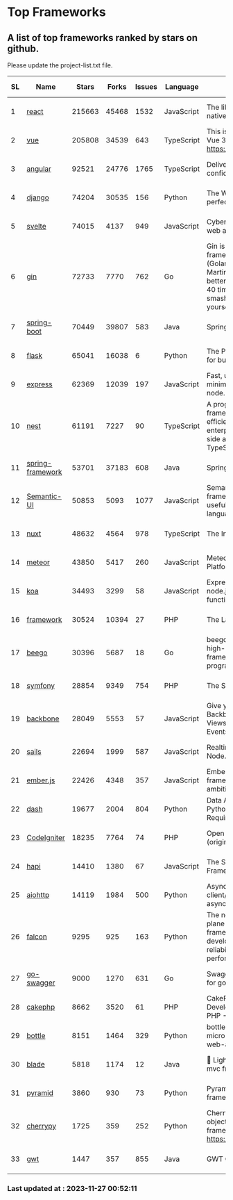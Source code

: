 # Top Frameworks
## A list of top frameworks ranked by stars on github.  
Please update the project-list.txt file.

| SL| Name  | Stars| Forks| Issues | Language | Description | Last Commit |
| --| ------| -----| ---- | ------ | -------- | ----------- | ----------- |
| 1 | [react](https://github.com/facebook/react) | 215663 | 45468 | 1532 | JavaScript | The library for web and native user interfaces. | 2023-11-23 18:37:21 |
| 2 | [vue](https://github.com/vuejs/vue) | 205808 | 34539 | 643 | TypeScript | This is the repo for Vue 2. For Vue 3, go to https://github.com/vuejs/core | 2023-11-07 07:32:23 |
| 3 | [angular](https://github.com/angular/angular) | 92521 | 24776 | 1765 | TypeScript | Deliver web apps with confidence 🚀 | 2023-11-21 18:45:00 |
| 4 | [django](https://github.com/django/django) | 74204 | 30535 | 156 | Python | The Web framework for perfectionists with deadlines. | 2023-11-25 16:08:50 |
| 5 | [svelte](https://github.com/sveltejs/svelte) | 74015 | 4137 | 949 | JavaScript | Cybernetically enhanced web apps | 2023-11-25 22:29:18 |
| 6 | [gin](https://github.com/gin-gonic/gin) | 72733 | 7770 | 762 | Go | Gin is a HTTP web framework written in Go (Golang). It features a Martini-like API with much better performance -- up to 40 times faster. If you need smashing performance, get yourself some Gin. | 2023-11-16 15:46:43 |
| 7 | [spring-boot](https://github.com/spring-projects/spring-boot) | 70449 | 39807 | 583 | Java | Spring Boot | 2023-11-23 22:35:04 |
| 8 | [flask](https://github.com/pallets/flask) | 65041 | 16038 | 6 | Python | The Python micro framework for building web applications. | 2023-11-15 21:03:05 |
| 9 | [express](https://github.com/expressjs/express) | 62369 | 12039 | 197 | JavaScript | Fast, unopinionated, minimalist web framework for node. | 2023-06-04 15:47:20 |
| 10 | [nest](https://github.com/nestjs/nest) | 61191 | 7227 | 90 | TypeScript | A progressive Node.js framework for building efficient, scalable, and enterprise-grade server-side applications with TypeScript/JavaScript 🚀 | 2023-11-24 08:47:23 |
| 11 | [spring-framework](https://github.com/spring-projects/spring-framework) | 53701 | 37183 | 608 | Java | Spring Framework | 2023-11-26 11:44:13 |
| 12 | [Semantic-UI](https://github.com/Semantic-Org/Semantic-UI) | 50853 | 5093 | 1077 | JavaScript | Semantic is a UI component framework based around useful principles from natural language. | 2023-01-11 17:05:32 |
| 13 | [nuxt](https://github.com/nuxt/nuxt) | 48632 | 4564 | 978 | TypeScript | The Intuitive Vue Framework. | 2023-11-24 14:11:55 |
| 14 | [meteor](https://github.com/meteor/meteor) | 43850 | 5417 | 260 | JavaScript | Meteor, the JavaScript App Platform | 2023-11-24 14:31:40 |
| 15 | [koa](https://github.com/koajs/koa) | 34493 | 3299 | 58 | JavaScript | Expressive middleware for node.js using ES2017 async functions | 2023-11-08 15:05:20 |
| 16 | [framework](https://github.com/laravel/framework) | 30524 | 10394 | 27 | PHP | The Laravel Framework. | 2023-11-26 15:55:12 |
| 17 | [beego](https://github.com/beego/beego) | 30396 | 5687 | 18 | Go | beego is an open-source, high-performance web framework for the Go programming language. | 2023-11-24 13:00:49 |
| 18 | [symfony](https://github.com/symfony/symfony) | 28854 | 9349 | 754 | PHP | The Symfony PHP framework | 2023-11-26 17:09:23 |
| 19 | [backbone](https://github.com/jashkenas/backbone) | 28049 | 5553 | 57 | JavaScript | Give your JS App some Backbone with Models, Views, Collections, and Events | 2023-08-10 22:05:08 |
| 20 | [sails](https://github.com/balderdashy/sails) | 22694 | 1999 | 587 | JavaScript | Realtime MVC Framework for Node.js | 2023-09-01 21:26:40 |
| 21 | [ember.js](https://github.com/emberjs/ember.js) | 22426 | 4348 | 357 | JavaScript | Ember.js - A JavaScript framework for creating ambitious web applications | 2023-11-21 05:14:22 |
| 22 | [dash](https://github.com/plotly/dash) | 19677 | 2004 | 804 | Python | Data Apps & Dashboards for Python. No JavaScript Required. | 2023-10-26 19:38:28 |
| 23 | [CodeIgniter](https://github.com/bcit-ci/CodeIgniter) | 18235 | 7764 | 74 | PHP | Open Source PHP Framework (originally from EllisLab) | 2023-04-07 17:57:13 |
| 24 | [hapi](https://github.com/hapijs/hapi) | 14410 | 1380 | 67 | JavaScript | The Simple, Secure Framework Developers Trust | 2023-09-18 11:40:11 |
| 25 | [aiohttp](https://github.com/aio-libs/aiohttp) | 14119 | 1984 | 500 | Python | Asynchronous HTTP client/server framework for asyncio and Python | 2023-11-26 18:18:50 |
| 26 | [falcon](https://github.com/falconry/falcon) | 9295 | 925 | 163 | Python | The no-magic web data plane API and microservices framework for Python developers, with a focus on reliability, correctness, and performance at scale. | 2023-11-12 19:21:29 |
| 27 | [go-swagger](https://github.com/go-swagger/go-swagger) | 9000 | 1270 | 631 | Go | Swagger 2.0 implementation for go | 2023-11-26 08:17:16 |
| 28 | [cakephp](https://github.com/cakephp/cakephp) | 8662 | 3520 | 61 | PHP | CakePHP: The Rapid Development Framework for PHP - Official Repository | 2023-11-24 15:29:16 |
| 29 | [bottle](https://github.com/bottlepy/bottle) | 8151 | 1464 | 329 | Python | bottle.py is a fast and simple micro-framework for python web-applications. | 2022-09-05 15:24:52 |
| 30 | [blade](https://github.com/lets-blade/blade) | 5818 | 1174 | 12 | Java | :rocket: Lightning fast and elegant mvc framework for Java8 | 2023-06-16 05:18:49 |
| 31 | [pyramid](https://github.com/Pylons/pyramid) | 3860 | 930 | 73 | Python | Pyramid - A Python web framework | 2023-09-14 21:55:43 |
| 32 | [cherrypy](https://github.com/cherrypy/cherrypy) | 1725 | 359 | 252 | Python | CherryPy is a pythonic, object-oriented HTTP framework.      https://cherrypy.dev | 2023-08-04 13:52:17 |
| 33 | [gwt](https://github.com/gwtproject/gwt) | 1447 | 357 | 855 | Java | GWT Open Source Project | 2023-11-15 01:18:28 |

### Last updated at : 2023-11-27 00:52:11
